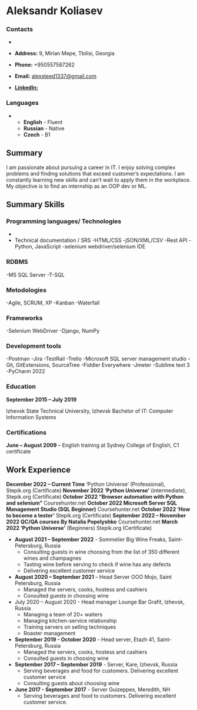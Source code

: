 # Aleksandr Koliasev


### Contacts
* 

  * __Address:__ 9, Mirian Mepe, Tbilisi, Georgia
  * __Phone:__ +950557587262
  * __Email:__ alexsteed1337@gmail.com
  * [__LinkedIn:__](https://www.linkedin.com/in/alexandr-koliasev-684211252/)


### Languages 
* 
  * __English__ - Fluent
  * __Russian__ - Native
  * __Czech__ - B1



## Summary


I am passionate about pursuing a career in IT. I enjoy solving complex problems and finding solutions that exceed customer’s expectations. I am constantly learning new skills and can’t wait to apply them in the workplace. My objective is to find an internship as an OOP dev or ML.


## Summary Skills 


### Programming languages/ Technologies
* 
* Technical documentation / SRS
-HTML/CSS
-jSON/XML/CSV
-Rest API
-Python, JavaScript
-selenium webdriver/selenium IDE


### RDBMS


-MS SQL Server
-T-SQL


### Metodologies


-Agile, SCRUM, XP
-Kanban
-Waterfall


### Frameworks


-Selenium WebDriver
-Django, NumPy


### Development tools


-Postman
-Jira
-TestRail
-Trello
-Microsoft SQL server management studio
-Git, GitExtensions, SourceTree
-Fiddler Everywhere
-Jmeter
-Sublime text 3
-PyCharm 2022 


### Education
__September 2015 – July 2019__


Izhevsk State Technical University, Izhevsk
Bachelor of IT: Computer Information Systems


### Certifications
__June – August 2009__ – English training at Sydney College of English, C1 certificate


## Work Experience


__December 2022 – Current Time__ ‘Python Universe’ (Professional), Stepik.org (Certificate)
__November 2022 ‘Python Universe’__ (intermediate), Stepik.org (Certificate)
__October 2022 “Browser automation with Python and selenium”__ Coursehunter.net
__October 2022 Microsoft Server SQL Management Studio (SQL Beginner)__ Coursehunter.net
__October 2022 ‘How to become a tester’__ Stepik.org (Certificate)
__September 2022 – November 2022 QC/QA courses By Natalia Popelyshko__ Coursehunter.net
__March 2022 ‘Python Universe’__ (Beginners) Stepik.org (Certificate)
* __August 2021 – September 2022__ - Sommelier Big Wine Freaks, Saint-Petersburg, Russia
  *	Consulting guests in wine choosing from the list of 350 different wines and champagnes
  * Tasting wine before serving to check if wine has any defects
  *	Delivering excellent customer service
* __August 2020 – September 2021__ – Head Server OOO Mojo, Saint Petersburg, Russia
  *	Managed the servers, cooks, hostess and cashiers
  *	Consulted guests in choosing wine
* July 2020 – August 2020 - Head manager Lounge Bar Grafit, Izhevsk, Russia
  *	Managing a team of 20+ waiters
  *	Managing kitchen-service relationship
  *	Training servers on selling techniques
  *	Roaster management
* __September 2019 - October 2020__ - Head server, Etazh 41, Saint-Petersburg, Russia
  *	Managed the servers, cooks, hostess and cashiers
  *	Consulted guests in choosing wine
* __September 2017 – September 2019__ - Server, Kare, Izhevsk, Russia
  *	Serving beverages and food for customers. Delivering excellent customer service
  *	Consulting guests about choosing wine
* __June 2017 - September 2017__ - Server Guizeppes, Meredith, NH
  *	Serving beverages and food to customers. Delivering excellent customer service.
